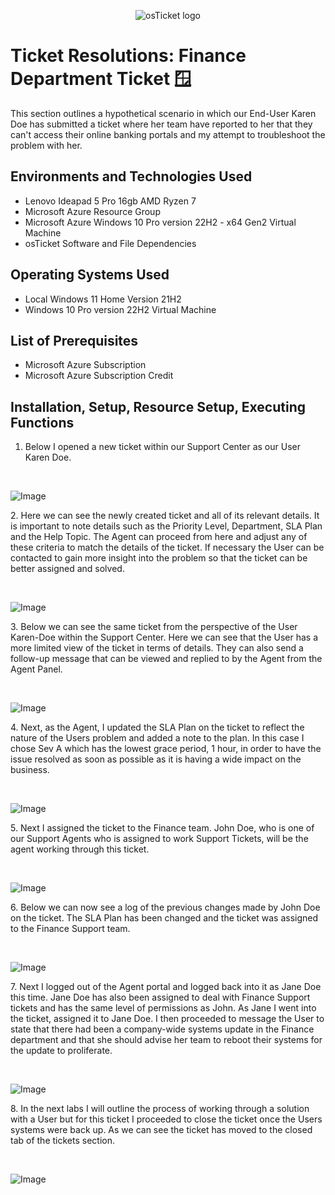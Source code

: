 <p align="center">
<img src="https://i.imgur.com/Clzj7Xs.png" alt="osTicket logo"/>
</p>

<h1>Ticket Resolutions: Finance Department Ticket 🪟</h1>
This section outlines a hypothetical scenario in which our End-User Karen Doe has submitted a ticket where her team have reported to her that they can't access their online banking portals and my attempt to troubleshoot the problem with her.
<h2>Environments and Technologies Used</h2>

- Lenovo Ideapad 5 Pro 16gb AMD Ryzen 7
- Microsoft Azure Resource Group
- Microsoft Azure Windows 10 Pro version 22H2 - x64 Gen2 Virtual Machine
- osTicket Software and File Dependencies

<h2>Operating Systems Used </h2>

- Local Windows 11 Home Version 21H2</b>
- Windows 10 Pro version 22H2 Virtual Machine
  
<h2>List of Prerequisites</h2>

- Microsoft Azure Subscription
- Microsoft Azure Subscription Credit 

<h2>Installation, Setup, Resource Setup, Executing Functions</h2>

1. Below I opened a new ticket within our Support Center as our User Karen Doe.
</p>
<br />
<p>
<img src="https://imgur.com/zIdl6Q7.png" alt="Image"/>
</p>
<p>
2. Here we can see the newly created ticket and all of its relevant details. It is important to note details such as the Priority Level, Department, SLA Plan and the Help Topic. The Agent can proceed from here and adjust any of these criteria to match the details of the ticket. If necessary the User can be contacted to gain more insight into the problem so that the ticket can be better assigned and solved. 
</p>
<br />
<p>
<img src="https://imgur.com/drpziXU.png" alt="Image"/>
</p>
<p>
3. Below we can see the same ticket from the perspective of the User Karen-Doe within the Support Center. Here we can see that the User has a more limited view of the ticket in terms of details. They can also send a follow-up message that can be viewed and replied to by the Agent from the Agent Panel.
</p>
<br />
<p>
<img src="https://imgur.com/D7cSJC2.png" alt="Image"/>
</p>
<p>
4. Next, as the Agent, I updated the SLA Plan on the ticket to reflect the nature of the Users problem and added a note to the plan. In this case I chose Sev A which has the lowest grace period, 1 hour, in order to have the issue resolved as soon as possible as it is having a wide impact on the business. 
</p>
<br />
<p>
<img src="https://imgur.com/dpKWabB.png" alt="Image"/>
</p>
<p>
5. Next I assigned the ticket to the Finance team. John Doe, who is one of our Support Agents who is assigned to work Support Tickets, will be the agent working through this ticket. 
</p>
<br />
<p>
<img src="https://imgur.com/wmrVRUj.png" alt="Image"/>
</p>
<p>
6. Below we can now see a log of the previous changes made by John Doe on the ticket. The SLA Plan has been changed and the ticket was assigned to the Finance Support team.
</p>
<br />
<p>
<img src="https://imgur.com/a5uYSaP.png" alt="Image"/>
</p>
<p>
7. Next I logged out of the Agent portal and logged back into it as Jane Doe this time. Jane Doe has also been assigned to deal with Finance Support tickets and has the same level of permissions as John. As Jane I went into the ticket, assigned it to Jane Doe. I then proceeded to message the User to state that there had been a company-wide systems update in the Finance department and that she should advise her team to reboot their systems for the update to proliferate. 
</p>
<br />
<p>
<img src="https://imgur.com/s19TPTi.png" alt="Image"/>
</p>
<p>
8. In the next labs I will outline the process of working through a solution with a User but for this ticket I proceeded to close the ticket once the Users systems were back up. As we can see the ticket has moved to the closed tab of the tickets section.
</p>
<br />
<p>
<img src="https://imgur.com/0pLl5cy.png" alt="Image"/>
</p>
<p>
